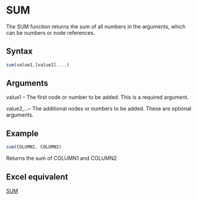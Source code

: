 # SUM

The SUM function returns the sum of all numbers in the arguments, which can be numbers or node references.

## Syntax

```javascript
sum(value1,[value2]....)
```

## Arguments

value1 – The first node or number to be added. This is a required argument.

value2,...– The additional nodes or numbers to be added. These are optional arguments.

## Example

```javascript
sum(COLUMN1, COLUMN2)
```

Returns the sum of COLUMN1 and COLUMN2

## Excel equivalent

[SUM](https://support.microsoft.com/en-us/office/sum-function-043e1c7d-7726-4e80-8f32-07b23e057f89)
